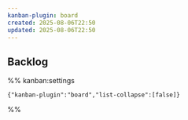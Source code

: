 ```yaml
---
kanban-plugin: board
created: 2025-08-06T22:50
updated: 2025-08-06T22:50
---
```


## Backlog





%% kanban:settings
```
{"kanban-plugin":"board","list-collapse":[false]}
```
%%